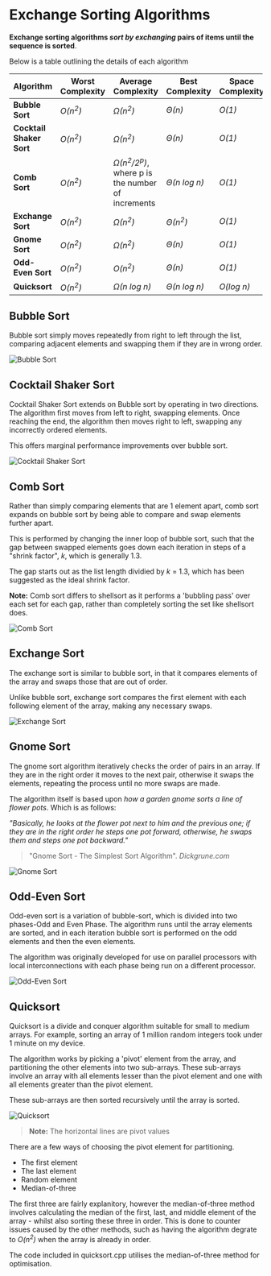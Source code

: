 # Exchange Sorting Algorithms

**Exchange sorting algorithms *sort by exchanging* pairs of items until the sequence is sorted**.

Below is a table outlining the details of each algorithm

|  Algorithm | Worst Complexity  | Average Complexity | Best Complexity   | Space Complexity  | Stable  |
| ------------ | ------------ | ------------ | ------------ | ------------ | ------------ |
| **Bubble Sort**  | *O(n<sup>2</sup>)*  |  *Ω(n<sup>2</sup>)* | *Θ(n)*  |  *O(1)* | Yes  |
| **Cocktail Shaker Sort**  | *O(n<sup>2</sup>)*  | *Ω(n<sup>2</sup>)*  | *Θ(n)*  |  *O(1)* | Yes  |
| **Comb Sort**  |  *O(n<sup>2</sup>)* |  *Ω(n<sup>2</sup>/2<sup>p</sup>)*, where p is the  number of increments | *Θ(n log n)*  | *O(1)*  | No |
|   **Exchange Sort** |  *O(n<sup>2</sup>)* | *Ω(n<sup>2</sup>)*  |  *Θ(n<sup>2</sup>)* |  *O(1)* |   Yes|
|   **Gnome Sort** |  *O(n<sup>2</sup>)* |  *Ω(n<sup>2</sup>)* |  *Θ(n)* |  *O(1)* |  Yes |
|  **Odd-Even Sort** | *O(n<sup>2</sup>)*  |  *O(n<sup>2</sup>)* |  *Θ(n)* | *O(1)*  |  Yes |
| **Quicksort**   | *O(n<sup>2</sup>)*  | *Ω(n log n)*  | *Θ(n log n)*  | *O(log n)*  | No  |

## Bubble Sort
Bubble sort simply moves repeatedly from right to left through the list, comparing adjacent elements and swapping them if they are in wrong order. 

![Bubble Sort](https://upload.wikimedia.org/wikipedia/commons/c/c8/Bubble-sort-example-300px.gif)

## Cocktail Shaker Sort
Cocktail Shaker Sort extends on Bubble sort by operating in two directions. The algorithm first moves from left to right, swapping elements. Once reaching the end, the algorithm then moves right to left, swapping any incorrectly ordered elements.

This offers marginal performance improvements over bubble sort.

![Cocktail Shaker Sort](https://upload.wikimedia.org/wikipedia/commons/e/ef/Sorting_shaker_sort_anim.gif)

## Comb Sort
Rather than simply comparing elements that are 1 element apart, comb sort expands on bubble sort by being able to compare and swap elements further apart.

This is performed by changing the inner loop of bubble sort, such that the gap between swapped elements goes down each iteration in steps of a "shrink factor", *k*, which is generally 1.3.

The gap starts out as the list length dividied by *k* = 1.3, which has been suggested as the ideal shrink factor.

**Note:** Comb sort differs to shellsort as it performs a 'bubbling pass' over each set for each gap, rather than completely sorting the set like shellsort does.

![Comb Sort](https://upload.wikimedia.org/wikipedia/commons/4/46/Comb_sort_demo.gif)

## Exchange Sort
The exchange sort is similar to bubble sort, in that it compares elements of the array and swaps those that are out of order.

Unlike bubble sort, exchange sort compares the first element with each following element of the array, making any necessary swaps.

![Exchange Sort](https://mathbits.com/MathBits/Java/arrays/ExchangeChart.jpg)

## Gnome Sort
The gnome sort algorithm iteratively checks the order of pairs in an array. If they are in the right order it moves to the next pair, otherwise it swaps the elements, repeating the process until no more swaps are made.

The algorithm itself is based upon *how a garden gnome sorts a line of flower pots*. Which is as follows:

*"Basically, he looks at the flower pot next to him and the previous one; if they are in the right order he steps one pot forward, otherwise, he swaps them and steps one pot backward."* 
> "Gnome Sort - The Simplest Sort Algorithm". *Dickgrune.com*

![Gnome Sort](https://upload.wikimedia.org/wikipedia/commons/8/89/Visualization_of_Gnome_sort.gif)

## Odd-Even Sort
Odd-even sort is a variation of bubble-sort, which is divided into two phases-Odd and Even Phase. The algorithm runs until the array elements are sorted, and in each iteration bubble sort is performed on the odd elements and then the even elements. 

The algorithm was originally developed for use on parallel processors with local interconnections with each phase being run on a different processor.

![Odd-Even Sort](https://upload.wikimedia.org/wikipedia/commons/1/1b/Odd_even_sort_animation.gif)

## Quicksort
Quicksort is a divide and conquer algorithm suitable for small to medium arrays. For example, sorting an array of 1 million random integers took under 1 minute on my device.

The algorithm works by picking a 'pivot' element from the array, and partitioning the other elements into two sub-arrays. These sub-arrays involve an array with all elements lesser than the pivot element and one with all elements greater than the pivot element.

These sub-arrays are then sorted recursively until the array is sorted.

![Quicksort](https://upload.wikimedia.org/wikipedia/commons/6/6a/Sorting_quicksort_anim.gif)
> **Note:** The horizontal lines are pivot values

There are a few ways of choosing the pivot element for partitioning.

- The first element
- The last element
- Random element
- Median-of-three

The first three are fairly explanitory, however the median-of-three method involves calculating the median of the first, last, and middle element of the array - whilst also sorting these three in order.
This is done to counter issues caused by the other methods, such as having the algorithm degrate to *O(n<sup>2</sup>)* when the array is already in order.

The code included in quicksort.cpp utilises the median-of-three method for optimisation.

